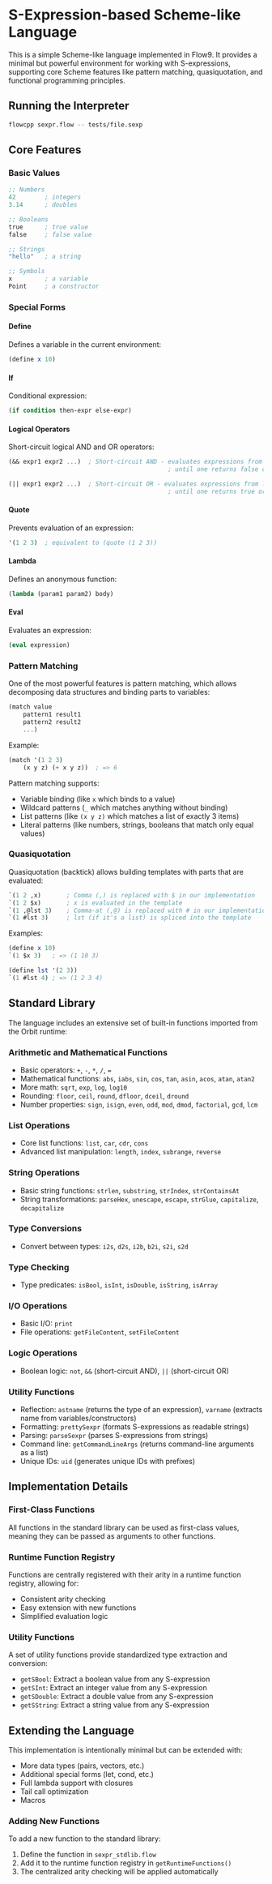 # S-Expression-based Scheme-like Language

This is a simple Scheme-like language implemented in Flow9. It provides a minimal but powerful environment for working with S-expressions, supporting core Scheme features like pattern matching, quasiquotation, and functional programming principles.

## Running the Interpreter

```bash
flowcpp sexpr.flow -- tests/file.sexp
```

## Core Features

### Basic Values

```scheme
;; Numbers
42        ; integers
3.14      ; doubles

;; Booleans
true      ; true value
false     ; false value

;; Strings
"hello"   ; a string

;; Symbols
x         ; a variable
Point     ; a constructor
```

### Special Forms

#### Define

Defines a variable in the current environment:

```scheme
(define x 10)
```

#### If

Conditional expression:

```scheme
(if condition then-expr else-expr)
```

#### Logical Operators

Short-circuit logical AND and OR operators:

```scheme
(&& expr1 expr2 ...)  ; Short-circuit AND - evaluates expressions from left to right
											; until one returns false or all are evaluated

(|| expr1 expr2 ...)  ; Short-circuit OR - evaluates expressions from left to right
											; until one returns true or all are evaluated
```

#### Quote

Prevents evaluation of an expression:

```scheme
'(1 2 3)  ; equivalent to (quote (1 2 3))
```

#### Lambda

Defines an anonymous function:

```scheme
(lambda (param1 param2) body)
```

#### Eval

Evaluates an expression:

```scheme
(eval expression)
```

### Pattern Matching

One of the most powerful features is pattern matching, which allows decomposing data structures and binding parts to variables:

```scheme
(match value
	pattern1 result1
	pattern2 result2
	...)
```

Example:

```scheme
(match '(1 2 3)
	(x y z) (+ x y z))  ; => 6
```

Pattern matching supports:
- Variable binding (like `x` which binds to a value)
- Wildcard patterns (`_` which matches anything without binding)
- List patterns (like `(x y z)` which matches a list of exactly 3 items)
- Literal patterns (like numbers, strings, booleans that match only equal values)

### Quasiquotation

Quasiquotation (backtick) allows building templates with parts that are evaluated:

```scheme
`(1 2 ,x)       ; Comma (,) is replaced with $ in our implementation
`(1 2 $x)       ; x is evaluated in the template
`(1 ,@lst 3)    ; Comma-at (,@) is replaced with # in our implementation
`(1 #lst 3)     ; lst (if it's a list) is spliced into the template
```

Examples:

```scheme
(define x 10)
`(1 $x 3)   ; => (1 10 3)

(define lst '(2 3))
`(1 #lst 4) ; => (1 2 3 4)
```

## Standard Library

The language includes an extensive set of built-in functions imported from the Orbit runtime:

### Arithmetic and Mathematical Functions

- Basic operators: `+`, `-`, `*`, `/`, `=`
- Mathematical functions: `abs`, `iabs`, `sin`, `cos`, `tan`, `asin`, `acos`, `atan`, `atan2`
- More math: `sqrt`, `exp`, `log`, `log10`
- Rounding: `floor`, `ceil`, `round`, `dfloor`, `dceil`, `dround`
- Number properties: `sign`, `isign`, `even`, `odd`, `mod`, `dmod`, `factorial`, `gcd`, `lcm`

### List Operations

- Core list functions: `list`, `car`, `cdr`, `cons`
- Advanced list manipulation: `length`, `index`, `subrange`, `reverse`

### String Operations

- Basic string functions: `strlen`, `substring`, `strIndex`, `strContainsAt`
- String transformations: `parseHex`, `unescape`, `escape`, `strGlue`, `capitalize`, `decapitalize`

### Type Conversions

- Convert between types: `i2s`, `d2s`, `i2b`, `b2i`, `s2i`, `s2d`

### Type Checking

- Type predicates: `isBool`, `isInt`, `isDouble`, `isString`, `isArray`

### I/O Operations

- Basic I/O: `print`
- File operations: `getFileContent`, `setFileContent`

### Logic Operations

- Boolean logic: `not`, `&&` (short-circuit AND), `||` (short-circuit OR)

### Utility Functions

- Reflection: `astname` (returns the type of an expression), `varname` (extracts name from variables/constructors)
- Formatting: `prettySexpr` (formats S-expressions as readable strings) 
- Parsing: `parseSexpr` (parses S-expressions from strings)
- Command line: `getCommandLineArgs` (returns command-line arguments as a list)
- Unique IDs: `uid` (generates unique IDs with prefixes)

## Implementation Details

### First-Class Functions

All functions in the standard library can be used as first-class values, meaning they can be passed as arguments to other functions.

### Runtime Function Registry

Functions are centrally registered with their arity in a runtime function registry, allowing for:
- Consistent arity checking
- Easy extension with new functions
- Simplified evaluation logic

### Utility Functions

A set of utility functions provide standardized type extraction and conversion:
- `getSBool`: Extract a boolean value from any S-expression
- `getSInt`: Extract an integer value from any S-expression
- `getSDouble`: Extract a double value from any S-expression
- `getSString`: Extract a string value from any S-expression

## Extending the Language

This implementation is intentionally minimal but can be extended with:

- More data types (pairs, vectors, etc.)
- Additional special forms (let, cond, etc.)
- Full lambda support with closures
- Tail call optimization
- Macros

### Adding New Functions

To add a new function to the standard library:
1. Define the function in `sexpr_stdlib.flow`
2. Add it to the runtime function registry in `getRuntimeFunctions()`
3. The centralized arity checking will be applied automatically